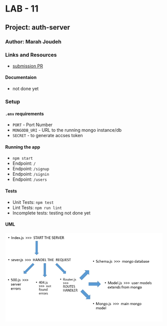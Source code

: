 # LAB - 11

## Project: auth-server

### Author: Marah Joudeh

### Links and Resources

- [submission PR](https://github.com/marah-401-advanced-javascript/auth-server/pull/1)

#### Documentaion

- not done yet

### Setup

#### `.env` requirements

- `PORT` - Port Number
- `MONGODB_URI` - URL to the running mongo instance/db
- `SECRET` - to generate accses token


#### Running the app

- `npm start`
- Endpoint: `/`
- Endpoint: `/signup`
- Endpoint: `/signin`
- Endpoint: `/users`

#### Tests

- Unit Tests: `npm test`
- Lint Tests: `npm run lint`
- Incomplete tests: testing not done yet

#### UML

![UML](/assets/uml11.PNG)


